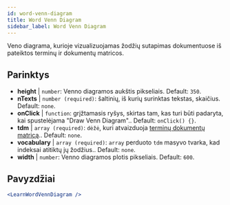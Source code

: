 ```yaml
---
id: word-venn-diagram
title: Word Venn Diagram
sidebar_label: Word Venn Diagram
---
```


Veno diagrama, kurioje vizualizuojamas žodžių sutapimas dokumentuose iš pateiktos terminų ir dokumentų matricos.

## Parinktys

* __height__ | `number`: Venno diagramos aukštis pikseliais. Default: `350`.
* __nTexts__ | `number (required)`: šaltinių, iš kurių surinktas tekstas, skaičius. Default: `none`.
* __onClick__ | `function`: grįžtamasis ryšys, skirtas tam, kas turi būti padaryta, kai spustelėjama "Draw Venn Diagram".. Default: `onClick() {}`.
* __tdm__ | `array (required)`: `dėžė`, kuri atvaizduoja [terminų dokumentų matricą](https://en.wikipedia.org/wiki/Document-term_matrix).. Default: `none`.
* __vocabulary__ | `array (required)`: `array` perduoto `tdm` masyvo tvarka, kad indeksai atitiktų jų žodžius.. Default: `none`.
* __width__ | `number`: Venno diagramos plotis pikseliais. Default: `600`.


## Pavyzdžiai

```jsx live
<LearnWordVennDiagram />
```

